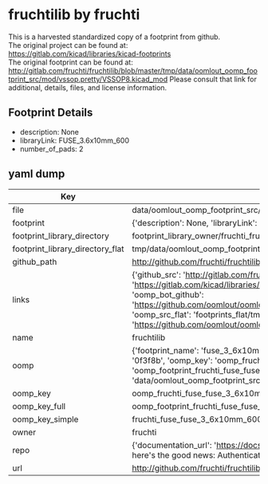 # fruchtilib by fruchti  
This is a harvested standardized copy of a footprint from github.  
The original project can be found at:  
https://gitlab.com/kicad/libraries/kicad-footprints  
The original footprint can be found at:
http://gitlab.com/fruchti/fruchtilib/blob/master/tmp/data/oomlout_oomp_footprint_src/mod/vssop.pretty/VSSOP8.kicad_mod
Please consult that link for additional, details, files, and license information.  
## Footprint Details
* description: None  
* libraryLink: FUSE_3.6x10mm_600  
* number_of_pads: 2  
## yaml dump  
| Key | Value |  
| --- | --- |  
| file | data/oomlout_oomp_footprint_src/fruchtilib/mod/fuse.pretty/FUSE_3.6x10mm_600.kicad_mod |  
| footprint | {'description': None, 'libraryLink': 'FUSE_3.6x10mm_600', 'number_of_pads': 2} |  
| footprint_library_directory | footprint_library_owner/fruchti_fruchtilib |  
| footprint_library_directory_flat | tmp/data/oomlout_oomp_footprint_src/footprints_flat/fruchti_fuse_fuse_3_6x10mm_600/working |  
| github_path | http://github.com/fruchti/fruchtilib/blob/master/tmp/data/oomlout_oomp_footprint_src/mod/fuse.pretty/FUSE_3.6x10mm_600.kicad_mod |  
| links | {'github_src': 'http://gitlab.com/fruchti/fruchtilib/blob/master/tmp/data/oomlout_oomp_footprint_src/mod/vssop.pretty/VSSOP8.kicad_mod', 'github_src_repo': 'https://gitlab.com/kicad/libraries/kicad-footprints', 'oomp_bot': 'tmp/data/oomlout_oomp_footprint_src/footprints/fruchti_fuse_fuse_3_6x10mm_600/working', 'oomp_bot_github': 'https://github.com/oomlout/oomlout_oomp_footprint_bot/tree/main/tmp/data/oomlout_oomp_footprint_src/footprints/fruchti_fuse_fuse_3_6x10mm_600/working', 'oomp_src_flat': 'footprints_flat/tmp/data/oomlout_oomp_footprint_src/footprints_flat/fruchti_fuse_fuse_3_6x10mm_600/working', 'oomp_src_flat_github': 'https://github.com/oomlout/oomlout_oomp_footprint_src/tree/main/tmp/data/oomlout_oomp_footprint_src/footprints_flat/fruchti_fuse_fuse_3_6x10mm_600/working'} |  
| name | fruchtilib |  
| oomp | {'footprint_name': 'fuse_3_6x10mm_600', 'library_name': 'fuse', 'md5': '0f3f8bf21501fc0b72d66fe1e7b04adc', 'md5_10': '0f3f8bf215', 'md5_5': '0f3f8', 'md5_6': '0f3f8b', 'oomp_key': 'oomp_fruchti_fuse_fuse_3_6x10mm_600', 'oomp_key_extra': 'oomp_footprint_fruchti_fuse_fuse_3_6x10mm_600', 'oomp_key_full': 'oomp_footprint_fruchti_fuse_fuse_3_6x10mm_600_0f3f8b', 'oomp_key_simple': 'fruchti_fuse_fuse_3_6x10mm_600', 'original_filename': 'data/oomlout_oomp_footprint_src/fruchtilib/mod/fuse.pretty/FUSE_3.6x10mm_600.kicad_mod', 'owner_name': 'fruchti'} |  
| oomp_key | oomp_fruchti_fuse_fuse_3_6x10mm_600 |  
| oomp_key_full | oomp_footprint_fruchti_fuse_fuse_3_6x10mm_600 |  
| oomp_key_simple | fruchti_fuse_fuse_3_6x10mm_600 |  
| owner | fruchti |  
| repo | {'documentation_url': 'https://docs.github.com/rest/overview/resources-in-the-rest-api#rate-limiting', 'message': "API rate limit exceeded for 84.66.142.224. (But here's the good news: Authenticated requests get a higher rate limit. Check out the documentation for more details.)"} |  
| url | http://github.com/fruchti/fruchtilib |  

